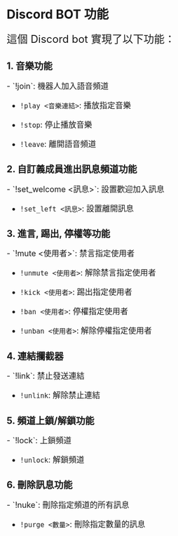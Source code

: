 # Discord BOT 功能

<font size="5">這個 Discord bot 實現了以下功能：</font>

## 1. 音樂功能
<font size="4">
- `!join`: 機器人加入語音頻道

- `!play <音樂連結>`: 播放指定音樂

- `!stop`: 停止播放音樂

- `!leave`: 離開語音頻道
</font>

## 2. 自訂義成員進出訊息頻道功能
<font size="4">
- `!set_welcome <訊息>`: 設置歡迎加入訊息

- `!set_left <訊息>`: 設置離開訊息
</font>

## 3. 進言, 踢出, 停權等功能
<font size="4">
- `!mute <使用者>`: 禁言指定使用者

- `!unmute <使用者>`: 解除禁言指定使用者

- `!kick <使用者>`: 踢出指定使用者

- `!ban <使用者>`: 停權指定使用者

- `!unban <使用者>`: 解除停權指定使用者
</font>

## 4. 連結攔截器
<font size="4">
- `!link`: 禁止發送連結

- `!unlink`: 解除禁止連結
</font>

## 5. 頻道上鎖/解鎖功能
<font size="4">
- `!lock`: 上鎖頻道

- `!unlock`: 解鎖頻道
</font>

## 6. 刪除訊息功能
<font size="4">
- `!nuke`: 刪除指定頻道的所有訊息

- `!purge <數量>`: 刪除指定數量的訊息
</font>
